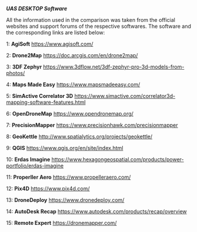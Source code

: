 ***UAS DESKTOP Software***


All the information used in the comparison was taken from the official websites and support forums of the respective softwares. The software and the corresponding links are listed below:

1: **AgiSoft** https://www.agisoft.com/

2: **Drone2Map** https://doc.arcgis.com/en/drone2map/

3: **3DF Zephyr** https://www.3dflow.net/3df-zephyr-pro-3d-models-from-photos/

4: **Maps Made Easy** https://www.mapsmadeeasy.com/

5: **SimActive Correlator 3D** https://www.simactive.com/correlator3d-mapping-software-features.html

6: **OpenDroneMap** https://www.opendronemap.org/

7: **PrecisionMapper** https://www.precisionhawk.com/precisionmapper

8: **GeoKettle** http://www.spatialytics.org/projects/geokettle/

9: **QGIS** https://www.qgis.org/en/site/index.html

10: **Erdas Imagine** https://www.hexagongeospatial.com/products/power-portfolio/erdas-imagine

11: **Properller Aero** https://www.propelleraero.com/

12: **Pix4D** https://www.pix4d.com/

13: **DroneDeploy** https://www.dronedeploy.com/

14: **AutoDesk Recap** https://www.autodesk.com/products/recap/overview

15: **Remote Expert** https://dronemapper.com/
